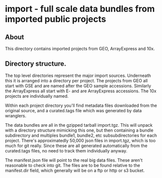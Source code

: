 # import - full scale data bundles from imported public projects

## About

This directory contains imported projects from GEO, ArrayExpress and 10x.

## Directory structure.

The top level directories represent the major import sources.  Underneath this it
is arranged into a directory per project.  The projects  from GEO all start with
GSE and are named after the GEO sample accessions.  Similarly the ArrayExpress all
start with E- and are ArrayExpress accessions.  The 10x projects are individually named.

Within each project directory you'll find metadata files downloaded from the original source,
and a  curated.tags file which was generated by data wranglers.

The data bundles are all in the gzipped tarball import.tgz.  This will unpack with
a directory structure mimicking this one, but then containing a bundle subdirectory
and multiples bundle1, bundle2, etc subsubdirectories for each project.  There's 
approximatedly 50,000 json files in import.tgz, which is too much for git really.
Since these are all generated automatically from the curated.tags files, no need to
track them individually anyway.

The manifest.json file will point to the real big data files.  These aren't reasonable
to check into git.  The files are to be found relative to the manifest.dir field, which
generally will be on a ftp or http or s3 bucket.

